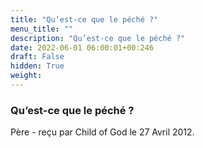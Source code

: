 ```yaml
---
title: "Qu’est-ce que le péché ?"
menu_title: ""
description: "Qu’est-ce que le péché ?"
date: 2022-06-01 06:00:01+00:246
draft: False
hidden: True
weight:
---
```

### Qu’est-ce que le péché ?

Père - reçu par Child of God le 27 Avril 2012.



